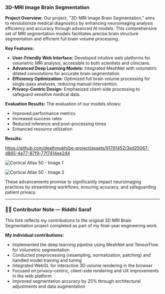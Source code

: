 

### 3D-MRI Image Brain Segmentation

**Project Overview:**
Our project, "3D-MRI Image Brain Segmentation," aims to revolutionize medical diagnostics by enhancing neuroimaging analysis efficiency and accuracy through advanced AI models. This comprehensive set of MRI segmentation models facilitates precise brain structure segmentation and efficient full brain volume processing.

**Key Features:**
- **User-Friendly Web Interface:** Developed intuitive web platforms for volumetric MRI analysis, accessible to both scientists and clinicians.
- **Advanced Deep Learning Models:** Integrated MeshNet with volumetric dilated convolutions for accurate brain segmentation.
- **Efficiency Optimization:** Optimized full brain volume processing for single-pass analyses, reducing manual intervention.
- **Privacy-Centric Design:** Emphasized client-side processing to safeguard sensitive medical data.

**Evaluation Results:**
The evaluation of our models shows:
- Improved performance metrics
- Increased success rates
- Reduced inference and post-processing times
- Enhanced resource utilization

**Results:**


https://github.com/deathmukh/be-project/assets/91791452/3ed25067-d865-4a77-87f9-77f7414ee244

![Cortical Atlas 50 - Image 1](https://github.com/deathmukh/be-project/assets/91791452/34d804a7-bcf6-4717-9cbb-a794e5244df0)

![Cortical Atlas 50 - Image 2](https://github.com/deathmukh/be-project/assets/91791452/7723b43c-faa5-491b-87a6-13599fd0bfab)

These advancements promise to significantly impact neuroimaging practices by streamlining workflows, ensuring accuracy, and safeguarding patient privacy.

---

### 👩‍💻 Contributor Note — Riddhi Saraf

This fork reflects my contributions to the original 3D MRI Brain Segmentation project completed as part of my final-year engineering work.

**My individual contributions:**
- Implemented the deep learning pipeline using MeshNet and TensorFlow for volumetric segmentation
- Conducted preprocessing (resampling, normalization, patching) and handled model training and tuning
- Integrated WebGL for interactive 3D volume rendering in the browser
- Focused on privacy-centric, client-side rendering and UX improvements in the web platform
- Improved segmentation accuracy by 25% through architectural adjustments and data augmentation


